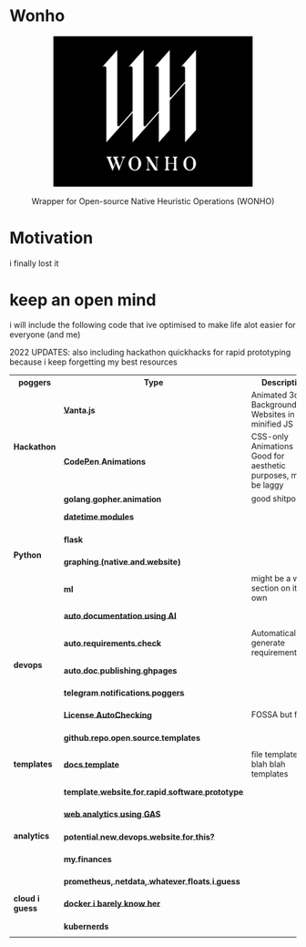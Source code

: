 # Wonho
<p align="center">
  <img src="readme.png" width="350" title="keep an open mind girl">
</p>
<p align="center">
   Wrapper for Open-source Native Heuristic Operations (WONHO)
</p>


# Motivation

i finally lost it

# keep an open mind
i will include the following code that ive optimised to make life alot easier for everyone (and me)

2022 UPDATES: also including hackathon quickhacks for rapid prototyping because i keep forgetting my best resources




<table style="max-width:100%;table-layout:auto;">
  <tr style="text-align:center;">
    <th>poggers</th>
    <th>Type</th>
    <th>Description</th>
    <th>Status</th>
  </tr>
  <!-- Hackathons -->
  <tr>
    <td rowspan="3"><b>Hackathon</b></td>
    <td rowspan="1"><b><a style="white-space:nowrap; display:inline-block;" href="https://github.com/tengbao/vanta"><div style='vertical-align:middle; display:inline;'>Vanta.js</div></a></b></td>
    <td rowspan="1">Animated 3d Background for Websites in minified JS</td>
    <td rowspan="1"><code>2021</code></td>
  </tr>
  <tr>
    <td rowspan="1"><b><a style="white-space:nowrap; display:inline-block;" href="https://codepen.io/davidkpiano/pens/public"><div style='vertical-align:middle; display:inline;'>CodePen Animations</div></a></b></td>
    <td rowspan="1">CSS-only Animations - Good for aesthetic purposes, may be laggy</td>
    <td rowspan="1"><code>2021</code></td>
  </tr>
  <tr>
    <td rowspan="1"><b><a style="white-space:nowrap; display:inline-block;" href="https://codepen.io/stivaliserna/pen/BaNROrw"><div style='vertical-align:middle; display:inline;'>golang gopher animation</div></a></b></td>
    <td rowspan="1">good shitpost</td>
    <td rowspan="1"><code>why</code></td>
  </tr>

  <!-- Python -->
  <tr>
    <td rowspan="4"><b>Python</b></td>
    <td rowspan="1"><b><a style="white-space:nowrap; display:inline-block;" href="./"><div style='vertical-align:middle; display:inline;'>datetime modules</div></a></b></td>
    <td rowspan="1"></td>
    <td rowspan="1"><code>Not Started</code></td>
  </tr>
  <tr>
    <td rowspan="1"><b><a style="white-space:nowrap; display:inline-block;" href="./"><div style='vertical-align:middle; display:inline;'>flask</div></a></b></td>
    <td rowspan="1"></td>
    <td rowspan="1"><code>Not Started</code></td>
  </tr>
  <tr>
    <td rowspan="1"><b><a style="white-space:nowrap; display:inline-block;" href="./"><div style='vertical-align:middle; display:inline;'>graphing (native and website)</div></a></b></td>
    <td rowspan="1"></td>
    <td rowspan="1"><code>Not Started</code></td>
  </tr>
  <tr>
    <td rowspan="1"><b><a style="white-space:nowrap; display:inline-block;" href="./"><div style='vertical-align:middle; display:inline;'>ml</div></a></b></td>
    <td rowspan="1">might be a whole section on its own</td>
    <td rowspan="1"><code>Not Started</code></td>
  </tr>
  <!-- devops -->
  <tr>
    <td rowspan="5"><b>devops</b></td>
    <td rowspan="1"><b><a style="white-space:nowrap; display:inline-block;" href="./"><div style='vertical-align:middle; display:inline;'>auto documentation using AI</div></a></b></td>
    <td rowspan="1"></td>
    <td rowspan="1"><code>Not Started</code></td>
  </tr>
  <tr>
    <td rowspan="1"><b><a style="white-space:nowrap; display:inline-block;" href="./"><div style='vertical-align:middle; display:inline;'>auto requirements check</div></a></b></td>
    <td rowspan="1">Automatically generate requirements.txt?</td>
    <td rowspan="1"><code>Not Started</code></td>
  </tr>
  <tr>
    <td rowspan="1"><b><a style="white-space:nowrap; display:inline-block;" href="./"><div style='vertical-align:middle; display:inline;'>auto doc publishing ghpages</div></a></b></td>
    <td rowspan="1"></td>
    <td rowspan="1"><code>Not Started</code></td>
  </tr>
  <tr>
    <td rowspan="1"><b><a style="white-space:nowrap; display:inline-block;" href="./"><div style='vertical-align:middle; display:inline;'>telegram notifications poggers</div></a></b></td>
    <td rowspan="1"></td>
    <td rowspan="1"><code>Not Started</code></td>
  </tr>
  <tr>
    <td rowspan="1"><b><a style="white-space:nowrap; display:inline-block;" href="./"><div style='vertical-align:middle; display:inline;'>License AutoChecking </div></a></b></td>
    <td rowspan="1">FOSSA but free?</td>
    <td rowspan="1"><code>Not Started</code></td>
  </tr>
  <!-- templates -->
  <tr>
    <td rowspan="3"><b>templates</b></td>
    <td rowspan="1"><b><a style="white-space:nowrap; display:inline-block;" href="./templates/readme"><div style='vertical-align:middle; display:inline;'>github repo open source templates
</div></a></b></td>
    <td rowspan="1"></td>
    <td rowspan="1">In Progress</td>
  </tr>
  <tr>
    <td rowspan="1"><b><a style="white-space:nowrap; display:inline-block;" href="./"><div style='vertical-align:middle; display:inline;'>docs template
</div></a></b></td>
    <td rowspan="1">file template, blah blah templates</td>
    <td rowspan="1"><code>Not Started</code></td>
  </tr>
  <tr>
    <td rowspan="1"><b><a style="white-space:nowrap; display:inline-block;" href="./"><div style='vertical-align:middle; display:inline;'>template website for rapid software prototype
</div></a></b></td>
    <td rowspan="1"></td>
    <td rowspan="1"><code>Not Started</code></td>
  </tr>
  <!-- analytics -->
  <tr>
    <td rowspan="3"><b>analytics</b></td>
    <td rowspan="1"><b><a style="white-space:nowrap; display:inline-block;" href="./"><div style='vertical-align:middle; display:inline;'>web analytics using GAS
</div></a></b></td>
    <td rowspan="1"></td>
    <td rowspan="1"><code>Not Started</code></td>
  </tr>
  <tr>
    <td rowspan="1"><b><a style="white-space:nowrap; display:inline-block;" href="./"><div style='vertical-align:middle; display:inline;'>potential new devops website for this?
</div></a></b></td>
    <td rowspan="1"></td>
    <td rowspan="1"><code>Not Started</code></td>
  </tr>
  <tr>
    <td rowspan="1"><b><a style="white-space:nowrap; display:inline-block;" href="./"><div style='vertical-align:middle; display:inline;'>my finances
</div></a></b></td>
    <td rowspan="1"></td>
    <td rowspan="1"><code>Not Started</code></td>
  </tr>
  <!-- cloud i guess -->
  <tr>
    <td rowspan="3"><b>cloud i guess
</b></td>
    <td rowspan="1"><b><a style="white-space:nowrap; display:inline-block;" href="./"><div style='vertical-align:middle; display:inline;'>prometheus, netdata, whatever floats i guess

</div></a></b></td>
    <td rowspan="1"></td>
    <td rowspan="1"><code>Not Started</code></td>
  </tr>
  <tr>
    <td rowspan="1"><b><a style="white-space:nowrap; display:inline-block;" href="./"><div style='vertical-align:middle; display:inline;'>docker i barely know her
</div></a></b></td>
    <td rowspan="1"></td>
    <td rowspan="1"><code>Not Started</code></td>
  </tr>
  <tr>
    <td rowspan="1"><b><a style="white-space:nowrap; display:inline-block;" href="./"><div style='vertical-align:middle; display:inline;'>kubernerds
</div></a></b></td>
    <td rowspan="1"></td>
    <td rowspan="1"><code>Not Started</code></td>
  </tr>

</table>
